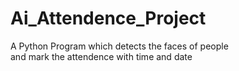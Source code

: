 # Ai_Attendence_Project
A Python Program which detects the faces of people <br> and mark the attendence with time and date 
